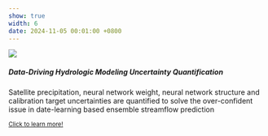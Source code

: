 ```yaml
---
show: true
width: 6
date: 2024-11-05 00:01:00 +0800
---
```

<div>
  <img data-src="/assets/images/proj33.png" class="lazy w-100 rounded-top" src="{{ '/assets/images/empty_300x200.png' | relative_url }}">
  <div class="card-body">
    <h5 class="card-title">Data-Driving Hydrologic Modeling Uncertainty Quantification</h5>
    <p class="card-text">
      Satellite precipitation, neural network weight, neural network structure and calibration target uncertainties are quantified to solve the over-confident issue in date-learning based ensemble streamflow prediction
    </p>
    <p class="card-text"><small><a href="https://github.com/luost26/academic-homepage" target="_blank">Click to learn more!</a></small></p>
  </div>
</div>
